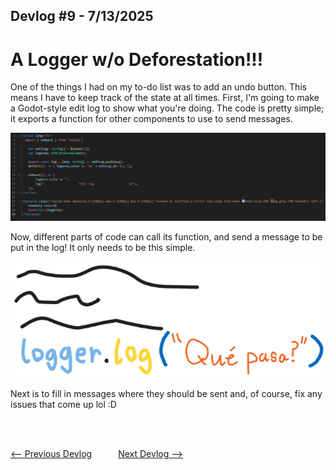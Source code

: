 ## Devlog #9 - 7/13/2025
# A Logger w/o Deforestation!!!

One of the things I had on my to-do list was to add an undo button. This means I have to keep track of the state at all times.
First, I'm going to make a Godot-style edit log to show what you're doing. The code is pretty simple; it exports a function for other components to use to send messages.

![Edit Log Code](img/devlog_9_edit_log_code.png)

Now, different parts of code can call its function, and send a message to be put in the log! It only needs to be this simple.

![Log Call](img/devlog_9_que_pasa.png)

Next is to fill in messages where they should be sent and, of course, fix any issues that come up lol :D

<br>
<br>

[<-- Previous Devlog](DEVLOG_8.md)   [Next Devlog -->](DNA_DEVLOG_10.md)